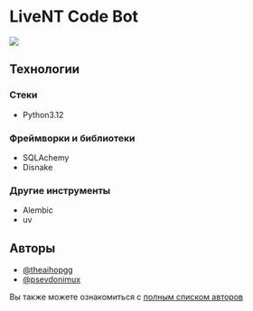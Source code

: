 # LiveNT Code Bot

<img src="https://cdn.discordapp.com/avatars/1394159394043990086/c7019464fd24c9ed742bab71bf0a90db.png?size=512">

## Технологии

### Стеки

- Python3.12

### Фреймворки и библиотеки

- SQLAchemy
- Disnake

### Другие инструменты

- Alembic
- uv

## Авторы

- [@theaihopgg](https://github.com/TheAihopGG)
- [@psevdonimux](https://github.com/psevdonimux)

Вы также можете ознакомиться с [полным списком авторов](https://github.com/psevdonimux/LiveNT-Code-Bot/graphs/contributors)
